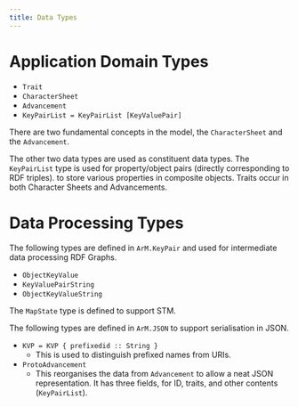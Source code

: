 ```yaml
---
title: Data Types
---
```


# Application Domain Types

+ `Trait`
+ `CharacterSheet`
+ `Advancement`
+ `KeyPairList = KeyPairList [KeyValuePair]`

There are two fundamental concepts in the model,
the `CharacterSheet` and the `Advancement`.

The other two data types are used as constituent data types.
The `KeyPairList` type is used for property/object pairs
(directly corresponding to RDF triples).
to store various properties in composite objects.
Traits occur in both Character Sheets and Advancements.

# Data Processing Types

The following types are defined in `ArM.KeyPair` and used
for intermediate data processing RDF Graphs.

+ `ObjectKeyValue`
+ `KeyValuePairString`
+ `ObjectKeyValueString`

The `MapState` type is defined to support STM.

The following types are defined in `ArM.JSON` to
support serialisation in JSON.

+ `KVP = KVP { prefixedid :: String }`
    + This is used to distinguish prefixed names from URIs.
+ `ProtoAdvancement`
    + This reorganises the data from `Advancement` to allow a neat
      JSON representation.  It has three fields, for ID,
      traits, and other contents (`KeyPairList`).
